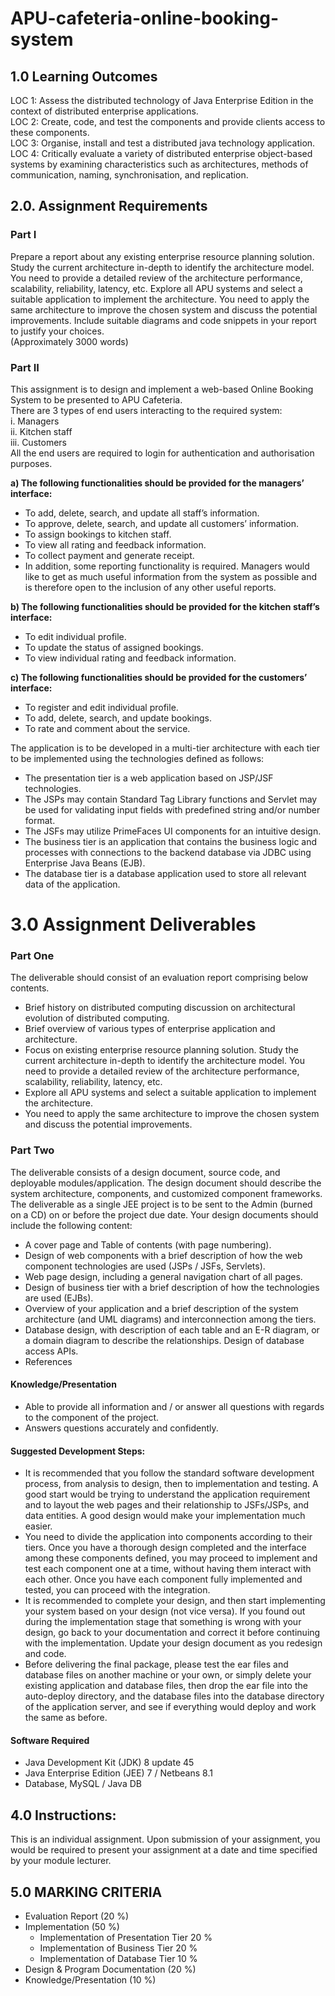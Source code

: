 # APU-cafeteria-online-booking-system
## 1.0 Learning Outcomes
LOC 1: 	Assess the distributed technology of Java Enterprise Edition in the context of distributed enterprise applications.<br>
LOC 2: 	Create, code, and test the components and provide clients access to these components.<br>
LOC 3: 	Organise, install and test a distributed java technology application.<br>
LOC 4: 	Critically evaluate a variety of distributed enterprise object-based systems by examining characteristics such as architectures, methods of communication, naming, synchronisation, and replication.<br>

## 2.0. Assignment Requirements
### Part I
Prepare a report about any existing enterprise resource planning solution. Study the current architecture in-depth to identify the architecture model. You need to provide a detailed review of the architecture performance, scalability, reliability, latency, etc. Explore all APU systems and select a suitable application to implement the architecture.  You need to apply the same architecture to improve the chosen system and discuss the potential improvements. Include suitable diagrams and code snippets in your report to justify your choices.  <br>
(Approximately 3000 words)
### Part II
This assignment is to design and implement a web-based Online Booking System to be presented to APU Cafeteria. <br>
There are 3 types of end users interacting to the required system: <br>
i.	Managers<br>
ii.	Kitchen staff<br>
iii.	Customers<br>
All the end users are required to login for authentication and authorisation purposes. <br>

<b>a)	The following functionalities should be provided for the managers’  interface: </b><br>
-   To add, delete, search, and update all staff’s information. <br>
-   To approve, delete, search, and update all customers’ information. <br>
-   To assign bookings to kitchen staff. <br>
-   To view all rating and feedback information. <br>
-   To collect payment and generate receipt. <br>
-   In addition, some reporting functionality is required. Managers would like to get as much useful information from the system as possible and is therefore open to the inclusion of any other useful reports. <br>

<b>b) The following functionalities should be provided for the kitchen staff’s interface: </b><br>
-   To edit individual profile. <br>
-   To update the status of assigned bookings. <br>
-   To view individual rating and feedback information. <br>

<b>c) The following functionalities should be provided for the customers’ interface: </b><br>
-   To register and edit individual profile. <br>
-   To add, delete, search, and update bookings. <br>
-   To rate and comment about the service. <br>

The application is to be developed in a multi-tier architecture with each tier to be implemented using the technologies defined as follows:<br>
-   The presentation tier is a web application based on JSP/JSF technologies. <br>
-	The JSPs may contain Standard Tag Library functions and Servlet may be used for validating input fields with predefined string and/or number format. <br>
-	The JSFs may utilize PrimeFaces UI components for an intuitive design.<br>
-   The business tier is an application that contains the business logic and processes with connections to the backend database via JDBC using Enterprise Java Beans (EJB).<br>
-   The database tier is a database application used to store all relevant data of the application.<br>

# 3.0	Assignment Deliverables

###	Part One
The deliverable should consist of an evaluation report comprising below contents. <br>
-	Brief history on distributed computing discussion on architectural evolution of distributed computing.
-	Brief overview of various types of enterprise application and architecture.
-	Focus on existing enterprise resource planning solution. Study the current architecture in-depth to identify the architecture model. You need to provide a detailed review of the architecture performance, scalability, reliability, latency, etc. 
-	Explore all APU systems and select a suitable application to implement the architecture.
-	You need to apply the same architecture to improve the chosen system and discuss the potential improvements.

###	Part Two
The deliverable consists of a design document, source code, and deployable modules/application. The design document should describe the system architecture, components, and customized component frameworks. The deliverable as a single JEE project is to be sent to the Admin (burned on a CD) on or before the project due date. Your design documents should include the following content:<br>
-	A cover page and Table of contents (with page numbering).
-	Design of web components with a brief description of how the web component technologies are used (JSPs / JSFs, Servlets).
-	Web page design, including a general navigation chart of all pages.
-	Design of business tier with a brief description of how the technologies are used (EJBs).
-	Overview of your application and a brief description of the system architecture (and UML diagrams) and interconnection among the tiers.
-	Database design, with description of each table and an E-R diagram, or a domain diagram to describe the relationships. Design of database access APIs.
-	References 

#### Knowledge/Presentation
-	Able to provide all information and / or answer all questions with regards to the component of the project. 
-	Answers questions accurately and confidently.

####	Suggested Development Steps:
-	It is recommended that you follow the standard software development process, from analysis to design, then to implementation and testing. A good start would be trying to understand the application requirement and to layout the web pages and their relationship to JSFs/JSPs, and data entities. A good design would make your implementation much easier.
-	You need to divide the application into components according to their tiers. Once you have a thorough design completed and the interface among these components defined, you may proceed to implement and test each component one at a time, without having them interact with each other. Once you have each component fully implemented and tested, you can proceed with the integration.
-	It is recommended to complete your design, and then start implementing your system based on your design (not vice versa). If you found out during the implementation stage that something is wrong with your design, go back to your documentation and correct it before continuing with the implementation. Update your design document as you redesign and code.
-	Before delivering the final package, please test the ear files and database files on another machine or your own, or simply delete your existing application and database files, then drop the ear file into the auto-deploy directory, and the database files into the database directory of the application server, and see if everything would deploy and work the same as before.

#### Software Required
-	Java Development Kit (JDK) 8 update 45
-	Java Enterprise Edition (JEE) 7 / Netbeans 8.1
-	Database, MySQL / Java DB

## 4.0	Instructions:
This is an individual assignment. Upon submission of your assignment, you would be required to present your assignment at a date and time specified by your module lecturer.

## 5.0	MARKING CRITERIA
-	Evaluation Report (20 %)
-	Implementation (50 %)
	-	Implementation of Presentation Tier 20 %
	-	Implementation of Business Tier 20 %
	-	Implementation of Database Tier 10 %  
-	Design & Program Documentation (20 %)
-	Knowledge/Presentation (10 %)


